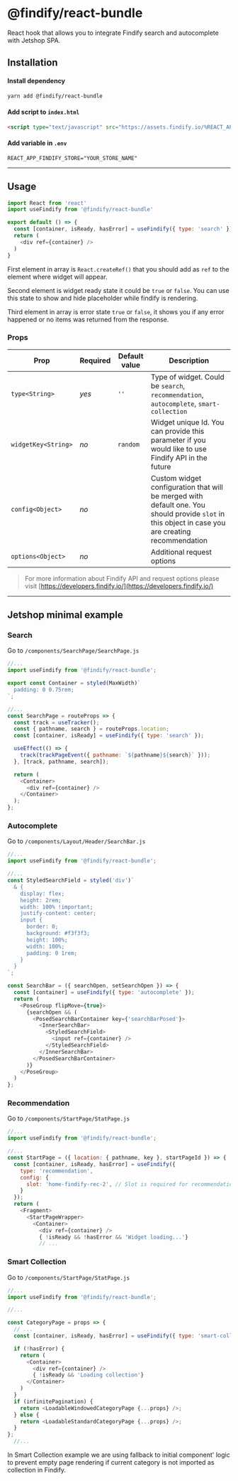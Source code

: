 # @findify/react-bundle
React hook that allows you to integrate Findify search and autocomplete with Jetshop SPA.

## Installation

#### Install dependency
```bash
yarn add @findify/react-bundle
```

#### Add script to `index.html`
```html
<script type="text/javascript" src="https://assets.findify.io/%REACT_APP_FINDIFY_STORE%.min.js"></script>

```

#### Add variable in `.env`
```
REACT_APP_FINDIFY_STORE="YOUR_STORE_NAME"
```
---
## Usage
```javascript
import React from 'react'
import useFindify from '@findify/react-bundle'

export default () => {
  const [container, isReady, hasError] = useFindify({ type: 'search' })
  return (
    <div ref={container} />
  )
}
```

First element in array is `React.createRef()` that you should add as `ref` to the element where widget will appear.

Second element is widget ready state it could be `true` or `false`. You can use this state to show and hide placeholder while findify is rendering.

Third element in array is error state `true` or `false`, it shows you if any error happened
 or no items was returned from the response.

### Props

| Prop | Required | Default value | Description |
|---|---|---|---|
| `type<String>` | *yes* | `''`| Type of widget. Could be `search`, `recommendation`, `autocomplete`, `smart-collection` |
| `widgetKey<String>` | *no* | `random`| Widget unique Id. You can provide this parameter if you would like to use Findify API in the future |
| `config<Object>` | *no* | | Custom widget configuration that will be merged with default one. You should provide `slot` in this object in case you are creating recommendation |
| `options<Object>` | *no* | | Additional request options |

> For more information about Findify API and request options please visit [https://developers.findify.io/](https://developers.findify.io/)


---
## Jetshop minimal example

### Search
Go to `/components/SearchPage/SearchPage.js` 
```javascript
//...
import useFindify from '@findify/react-bundle';

export const Container = styled(MaxWidth)`
  padding: 0 0.75rem;
`;

//...
const SearchPage = routeProps => {
  const track = useTracker();
  const { pathname, search } = routeProps.location;
  const [container, isReady] = useFindify({ type: 'search' });

  useEffect(() => {
    track(trackPageEvent({ pathname: `${pathname}${search}` }));
  }, [track, pathname, search]);

  return (
    <Container>
      <div ref={container} />
    </Container>
  );
};
```

### Autocomplete
Go to `/components/Layout/Header/SearchBar.js`
```javascript
//...
import useFindify from '@findify/react-bundle';

//...
const StyledSearchField = styled('div')`
  & {
    display: flex;
    height: 2rem;
    width: 100% !important;
    justify-content: center;
    input {
      border: 0;
      background: #f3f3f3;
      height: 100%;
      width: 100%;
      padding: 0 1rem;
    }
  }
`;

const SearchBar = ({ searchOpen, setSearchOpen }) => {
  const [container] = useFindify({ type: 'autocomplete' });
  return (
    <PoseGroup flipMove={true}>
      {searchOpen && (
        <PosedSearchBarContainer key={'searchBarPosed'}>
          <InnerSearchBar>
            <StyledSearchField>
              <input ref={container} />
            </StyledSearchField>
          </InnerSearchBar>
        </PosedSearchBarContainer>
      )}
    </PoseGroup>
  )
};
```

### Recommendation
Go to `/components/StartPage/StatPage.js`
```javascript
//...
import useFindify from '@findify/react-bundle';

//...
const StartPage = ({ location: { pathname, key }, startPageId }) => {
  const [container, isReady, hasError] = useFindify({
    type: 'recommendation',
    config: {
      slot: 'home-findify-rec-2', // Slot is required for recommendations
    }
  });
  return (
    <Fragment>
      <StartPageWrapper>
        <Container>
          <div ref={container} />
          { !isReady && !hasError && 'Widget loading...'}
          // ...
```

### Smart Collection
Go to `/components/StartPage/StatPage.js`
```javascript
//...
import useFindify from '@findify/react-bundle';

//...

const CategoryPage = props => {
  // ...
  const [container, isReady, hasError] = useFindify({ type: 'smart-collection' });

  if (!hasError) {
    return (
      <Container>
        <div ref={container} />
        { !isReady && 'Loading collection'}
      </Container>
    )
  }
  if (infinitePagination) {
    return <LoadableWindowedCategoryPage {...props} />;
  } else {
    return <LoadableStandardCategoryPage {...props} />;
  }
};
  //...
```
In Smart Collection example we are using fallback to initial component' logic to prevent empty page rendering if current category is not imported as collection in Findify.
        